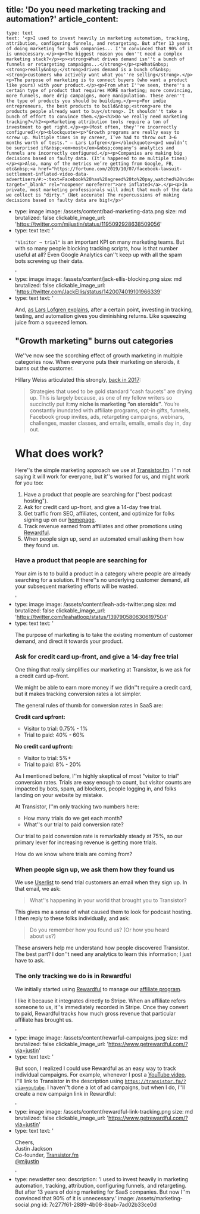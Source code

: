 title: 'Do you need marketing tracking and automation?'
article_content:
  -
    type: text
    text: '<p>I used to invest heavily in marketing automation, tracking, attribution, configuring funnels, and retargeting. But after 13 years of doing marketing for SaaS companies... I''m convinced that 90% of it is unnecessary.</p><p>The biggest reason you don''t need a complex marketing stack?</p><p><strong>What drives demand isn''t a bunch of funnels or retargeting campaigns...</strong></p><p>What&nbsp;<strong>really&nbsp;</strong>drives demand is a bunch of&nbsp;<strong>customers who actively want what you''re selling</strong>.</p><p>The purpose of marketing is to connect buyers (who want a product like yours) with your product.</p><p>From what I''ve seen, there''s a certain type of product that requires MORE marketing; more convincing, more funnels, more drip campaigns, more manipulation. These aren''t the type of products you should be building.</p><p>For indie entrepreneurs, the best products to build&nbsp;<strong>are the products people already want to buy</strong>. It shouldn''t take a bunch of effort to convince them.</p><h2>Do we really need marketing tracking?</h2><p>Marketing attribution tools require a ton of investment to get right.</p><p>(Most often, they''re incorrectly configured)</p><blockquote><p>"Growth programs are really easy to screw up. Multiple times in my career, I’ve had to throw out 3–6 months worth of tests." – Lars Lofgren</p></blockquote><p>I wouldn’t be surprised if&nbsp;<em>most</em>&nbsp;company’s analytics and funnels are incorrectly configured.</p><p>Companies are making big decisions based on faulty data. (It’s happened to me multiple times)</p><p>Also, many of the metrics we’re getting from Google, FB, etc&nbsp;<a href="https://fortune.com/2019/10/07/facebook-lawsuit-settlement-inflated-video-data-advertisers/#:~:text=Facebook%20has%20agreed%20to%20pay,watched%20video%20on%20the%20platform.&amp;text=While%20it%20disputes%20the%20lawsuit,lasted%20longer%20than%20three%20seconds." target="_blank" rel="noopener noreferrer">are inflated</a>.</p><p>In private, most marketing professionals will admit that much of the data we collect is "dirty." (Not accurate) The repercussions of making decisions based on faulty data are big!</p>'
  -
    type: image
    image: /assets/content/bad-marketing-data.png
    size: md
    brutalized: false
    clickable_image_url: 'https://twitter.com/mijustin/status/1195092928638509056'
  -
    type: text
    text: '<p><code>"Visitor → trial"</code> is an important KPI on many marketing teams. But with so many people blocking tracking scripts, how is that number useful at all? Even Google Analytics can''t keep up with all the spam bots screwing up their data.</p>'
  -
    type: image
    image: /assets/content/jack-ellis-blocking.png
    size: md
    brutalized: false
    clickable_image_url: 'https://twitter.com/JackEllis/status/1420074019101966339'
  -
    type: text
    text: '<p>And,&nbsp;<a href="https://cxl.com/blog/dont-build-growth-teams/" target="_blank" rel="noopener noreferrer">as Lars Lofgren explains</a>, after a certain point, investing in tracking, testing, and automation gives you diminishing returns. Like squeezing juice from a squeezed lemon.</p><h2>"Growth marketing" burns out categories</h2><p>We''ve now see the scorching effect of growth marketing in multiple categories now. When everyone puts their marketing on steroids, it burns out the customer.</p><p>Hillary Weiss articulated this strongly,&nbsp;<a href="https://startupsventurecapital.com/8-observations-from-a-crumbling-niche-and-how-to-avoid-getting-crushed-6a7e6b2512e5" target="_blank" rel="noopener noreferrer">back in 2017</a>:</p><blockquote><p>Strategies that used to be gold standard “cash faucets” are drying up. This is largely because, as one of my fellow writers so succinctly put it:<strong>my niche is marketing “on steroids”</strong>. You’re constantly inundated with affiliate programs, opt-in gifts, funnels, Facebook group invites, ads, retargeting campaigns, webinars, challenges, master classes, and emails, emails, emails day in, day out.</p></blockquote><h1>What does work?</h1><p>Here''s the simple marketing approach we use at&nbsp;<a href="https://transistor.fm/?via=justin" target="_blank" rel="noopener noreferrer">Transistor.fm</a>. I''m not saying it will work for everyone, but it''s worked for us, and might work for you too:</p><ol><li>Have a product that people are searching for ("best podcast hosting").</li><li>Ask for credit card up-front, and give a 14-day free trial.</li><li>Get traffic from SEO, affiliates, content, and optimize for folks signing up on our <a href="https://transistor.fm/?via=justin">homepage</a>.</li><li>Track revenue earned from affiliates and other promotions using <a href="https://www.getrewardful.com/?via=justin">Rewardful</a>.</li><li>When people sign up, send an automated email asking them how they found us.</li></ol><h3>Have a product that people are searching for</h3><p>Your aim is to to build a product in a category where people are already searching for a solution. If there''s no underlying customer demand, all your subsequent marketing efforts will be wasted.</p>'
  -
    type: image
    image: /assets/content/leah-ads-twitter.png
    size: md
    brutalized: false
    clickable_image_url: 'https://twitter.com/leahatloop/status/1397905806306197504'
  -
    type: text
    text: '<p>The purpose of marketing is to take the existing momentum of customer demand, and direct it towards your product.</p><h3>Ask for credit card up-front, and give a 14-day free trial</h3><p>One thing that really simplifies our marketing at Transistor, is we ask for a credit card up-front.</p><p>We might be able to earn more money if we didn''t require a credit card, but it makes tracking conversion rates a lot simpler.</p><p>The general rules of thumb for conversion rates in SaaS are:</p><p><b>Credit card upfront:</b></p><ul><li>Visitor to trial: 0.75% - 1%</li><li>Trial to paid: 40% - 60%</li></ul><p><b>No credit card upfront:</b></p><ul><li>Visitor to trial: 5%+</li><li>Trial to paid: 8% - 20%</li></ul><p>As I mentioned before, I''m highly skeptical of most "visitor to trial" conversion rates. Trials are easy enough to count, but visitor counts are impacted by bots, spam, ad blockers, people logging in, and folks landing on your website by mistake.</p><p>At Transistor, I''m only tracking two numbers here:</p><ul><li>How many trials do we get each month?</li><li>What''s our trial to paid conversion rate?</li></ul><p>Our trial to paid conversion rate is remarkably steady at 75%, so our primary lever for increasing revenue is getting more trials.</p><p>How do we know where trials are coming from?</p><h3>When people sign up, we ask them how they found us</h3><p>We use <a href="https://userlist.com/?via=justin">Userlist</a> to send trial customers an email when they sign up. In that email, we ask:</p><blockquote><p>What''s happening in your world that brought you to Transistor?</p></blockquote><p>This gives me a sense of what caused them to look for podcast hosting. I then reply to these folks individually, and ask:</p><blockquote><p>Do&nbsp;you&nbsp;remember how&nbsp;you&nbsp;found&nbsp;us? (Or how&nbsp;you&nbsp;heard about&nbsp;us?)</p></blockquote><p>These answers help me understand how people discovered Transistor. The best part? I don''t need any analytics to learn this information; I just have to ask.</p><h3>The only tracking we do is in Rewardful</h3><p>We initially started using <a href="https://www.getrewardful.com/?via=justin">Rewardful</a> to manage our <a href="https://transistor.fm/affiliates/">affiliate program</a>.&nbsp;</p><p>I like it because it integrates directly to Stripe. When an affiliate refers someone to us, it''s immediately recorded in Stripe. Once they convert to paid, Rewardful tracks how much gross revenue that particular affiliate has brought us.</p>'
  -
    type: image
    image: /assets/content/rewarful-campaigns.jpeg
    size: md
    brutalized: false
    clickable_image_url: 'https://www.getrewardful.com/?via=justin'
  -
    type: text
    text: '<p>But soon, I realized I could use Rewardful as an easy way to track individual campaigns. For example, whenever I post a <a href="https://www.youtube.com/watch?v=MX-AjM1j30Y">YouTube video</a>, I''ll link to Transistor in the description using&nbsp;<code>https://transistor.fm/?via=youtube</code>. I haven''t done a lot of ad campaigns, but when I do, I''ll create a new campaign link in Rewardful:</p>'
  -
    type: image
    image: /assets/content/rewardful-link-tracking.png
    size: md
    brutalized: false
    clickable_image_url: 'https://www.getrewardful.com/?via=justin'
  -
    type: text
    text: '<p>Cheers,<br>Justin Jackson<br>Co-founder,&nbsp;<a href="https://transistor.fm/?via=justin" target="_blank" rel="noopener noreferrer">Transistor.fm</a>​<br>​<a href="https://twitter.com/mijustin" target="_blank" rel="noopener noreferrer">@mijustin</a></p>'
  -
    type: newsletter
seo:
  description: 'I used to invest heavily in marketing automation, tracking, attribution, configuring funnels, and retargeting. But after 13 years of doing marketing for SaaS companies. But now I''m convinced that 90% of it is unnecessary.'
  image: /assets/marketing-social.png
id: 7c277f61-2889-4b08-8bab-7ad02b33ce0d
